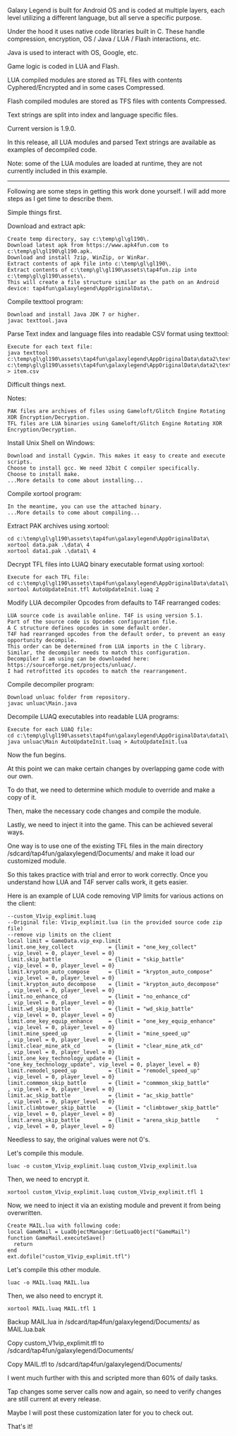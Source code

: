 Galaxy Legend is built for Android OS and is coded at multiple layers, each level utilizing a different language, but all serve a specific purpose.

Under the hood it uses native code libraries built in C. These handle compression, encryption, OS / Java / LUA / Flash interactions, etc.

Java is used to interact with OS, Google, etc.

Game logic is coded in LUA and Flash.

LUA compiled modules are stored as TFL files with contents Cyphered/Encrypted and in some cases Compressed.

Flash compiled modules are stored as TFS files with contents Compressed.

Text strings are split into index and language specific files. 

Current version is 1.9.0.

In this release, all LUA modules and parsed Text strings are available as examples of decompiled code.

Note: some of the LUA modules are loaded at runtime, they are not currently included in this example.

________________________________________________________________________________

Following are some steps in getting this work done yourself. I will add more steps as I get time to describe them.

Simple things first.

Download and extract apk:
```
Create temp directory, say c:\temp\gl\gl190\.
Download latest apk from https://www.apk4fun.com to c:\temp\gl\gl190\gl190.apk.
Download and install 7zip, WinZip, or WinRar.
Extract contents of apk file into c:\temp\gl\gl190\.
Extract contents of c:\temp\gl\gl190\assets\tap4fun.zip into c:\temp\gl\gl190\assets\.
This will create a file structure similar as the path on an Android device: tap4fun\galaxylegend\AppOriginalData\.
```

Compile texttool program:
```
Download and install Java JDK 7 or higher.
javac texttool.java
```

Parse Text index and language files into readable CSV format using texttool:
```
Execute for each text file:
java texttool c:\temp\gl\gl190\assets\tap4fun\galaxylegend\AppOriginalData\data2\text\item.idx c:\temp\gl\gl190\assets\tap4fun\galaxylegend\AppOriginalData\data2\text\item.en > item.csv
```

Difficult things next.

Notes:
```
PAK files are archives of files using Gameloft/Glitch Engine Rotating XOR Encryption/Decryption.
TFL files are LUA binaries using Gameloft/Glitch Engine Rotating XOR Encryption/Decryption.
```

Install Unix Shell on Windows:
```
Download and install Cygwin. This makes it easy to create and execute scripts.
Choose to install gcc. We need 32bit C compiler specifically.
Choose to install make.
...More details to come about installing...
```

Compile xortool program:
```
In the meantime, you can use the attached binary.
...More details to come about compiling...
```

Extract PAK archives using xortool:
```
cd c:\temp\gl\gl190\assets\tap4fun\galaxylegend\AppOriginalData\
xortool data.pak .\data\ 4
xortool data1.pak .\data1\ 4
```

Decrypt TFL files into LUAQ binary executable format using xortool:
```
Execute for each TFL file:
cd c:\temp\gl\gl190\assets\tap4fun\galaxylegend\AppOriginalData\data1\
xortool AutoUpdateInit.tfl AutoUpdateInit.luaq 2
```

Modify LUA decompiler Opcodes from defaults to T4F rearranged codes:
```
LUA source code is available online. T4F is using version 5.1.
Part of the source code is Opcodes configuration file.
A C structure defines opcodes in some default order.
T4F had rearranged opcodes from the default order, to prevent an easy opportunity decompile.
This order can be determined from LUA imports in the C library.
Similar, the decompiler needs to match this configuration.
Decompiler I am using can be downloaded here: https://sourceforge.net/projects/unluac/.
I had retrofitted its opcodes to match the rearrangement.
```

Compile decompiler program:
```
Download unluac folder from repository.
javac unluac\Main.java
```

Decompile LUAQ executables into readable LUA programs:
```
Execute for each LUAQ file:
cd c:\temp\gl\gl190\assets\tap4fun\galaxylegend\AppOriginalData\data1\
java unluac\Main AutoUpdateInit.luaq > AutoUpdateInit.lua
```

Now the fun begins.

At this point we can make certain changes by overlapping game code with our own.

To do that, we need to determine which module to override and make a copy of it.

Then, make the necessary code changes and compile the module.

Lastly, we need to inject it into the game. This can be achieved several ways.

One way is to use one of the existing TFL files in the main directory /sdcard/tap4fun/galaxylegend/Documents/ and make it load our customized module.

So this takes practice with trial and error to work correctly. Once you understand how LUA and T4F server calls work, it gets easier.

Here is an example of LUA code removing VIP limits for various actions on the client:
```
--custom_V1vip_explimit.luaq
--Original file: V1vip_explimit.lua (in the provided source code zip file)
--remove vip limits on the client
local limit = GameData.vip_exp.limit
limit.one_key_collect           = {limit = "one_key_collect"          , vip_level = 0, player_level = 0}
limit.skip_battle               = {limit = "skip_battle"              , vip_level = 0, player_level = 0}
limit.krypton_auto_compose      = {limit = "krypton_auto_compose"     , vip_level = 0, player_level = 0}
limit.krypton_auto_decompose    = {limit = "krypton_auto_decompose"   , vip_level = 0, player_level = 0}
limit.no_enhance_cd             = {limit = "no_enhance_cd"            , vip_level = 0, player_level = 0}
limit.wd_skip_battle            = {limit = "wd_skip_battle"           , vip_level = 0, player_level = 0}
limit.one_key_equip_enhance     = {limit = "one_key_equip_enhance"    , vip_level = 0, player_level = 0}
limit.mine_speed_up             = {limit = "mine_speed_up"            , vip_level = 0, player_level = 0}
limit.clear_mine_atk_cd         = {limit = "clear_mine_atk_cd"        , vip_level = 0, player_level = 0}
limit.one_key_technology_update = {limit = "one_key_technology_update", vip_level = 0, player_level = 0}
limit.remodel_speed_up          = {limit = "remodel_speed_up"         , vip_level = 0, player_level = 0}
limit.commmon_skip_battle       = {limit = "commmon_skip_battle"      , vip_level = 0, player_level = 0}
limit.ac_skip_battle            = {limit = "ac_skip_battle"           , vip_level = 0, player_level = 0}
limit.climbtower_skip_battle    = {limit = "climbtower_skip_battle"   , vip_level = 0, player_level = 0}
limit.arena_skip_battle         = {limit = "arena_skip_battle     "   , vip_level = 0, player_level = 0}
```

Needless to say, the original values were not 0's.

Let's compile this module.
```
luac -o custom_V1vip_explimit.luaq custom_V1vip_explimit.lua
```

Then, we need to encrypt it.
```
xortool custom_V1vip_explimit.luaq custom_V1vip_explimit.tfl 1
```

Now, we need to inject it via an existing module and prevent it from being overwritten.
```
Create MAIL.lua with following code:
local GameMail = LuaObjectManager:GetLuaObject("GameMail")
function GameMail.executeSave()
  return
end
ext.dofile("custom_V1vip_explimit.tfl")
```

Let's compile this other module.
```
luac -o MAIL.luaq MAIL.lua
```

Then, we also need to encrypt it.
```
xortool MAIL.luaq MAIL.tfl 1
```

Backup MAIL.lua in /sdcard/tap4fun/galaxylegend/Documents/ as MAIL.lua.bak

Copy custom_V1vip_explimit.tfl to /sdcard/tap4fun/galaxylegend/Documents/

Copy MAIL.tfl to /sdcard/tap4fun/galaxylegend/Documents/

I went much further with this and scripted more than 60% of daily tasks.

Tap changes some server calls now and again, so need to verify changes are still current at every release.

Maybe I will post these customization later for you to check out.

That's it!
